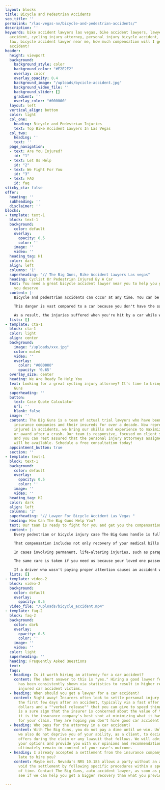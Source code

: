 ```yaml
---
layout: blocks
title: Bicycle and Pedestrian Accidents
seo_title: ''
permalink: "/las-vegas-nv/bicycle-and-pedestrian-accidents/"
description: ''
keywords: bike accident lawyers las vegas, bike accident lawyers, lawyer for bicycle
  accident, cycling injury attorney, personal injury bicycle accident, bicycle injury
  law, bicycle accident lawyer near me, how much compensation will I get for a bike
  accident?
header:
  height: viewport
  background:
    background_style: color
    background_color: "#E2E2E2"
    overlay: color
    overlay_opacity: 0.4
    background_image: "/uploads/bycicle-accident.jpg"
    background_video_file: ''
    background_slider: []
    gradient: ''
    overlay_color: "#000000"
  layout: left
  vertical_align: bottom
  color: light
  col_one:
    heading: Bicycle and Pedestrian Injuries
    text: Top Bike Accident Lawyers In Las Vegas
  col_two:
    heading: ''
    text: ''
  page_navigation:
  - text: Are You Injured?
    id: "1"
  - text: Let Us Help
    id: "2"
  - text: We Fight For You
    id: "3"
  - text: FAQ
    id: faq
sticky_cta: false
offer:
  heading: ''
  subheading: ''
  disclaimer: ''
blocks:
- template: text-1
  block: text-1
  background:
    color: default
    overlay:
      opacity: 0.5
      color: ''
    image: ''
    video: ''
  heading_tag: H1
  color: dark
  align: left
  columns: '1'
  superheading: "// The Big Guns, Bike Accident Lawyers Las vegas"
  heading: Cyclist Or Pedestrian Injured By A Car
  text: You need a great bicycle accident lawyer near you to help you get the compensation
    you deserve
  content: |-
    Bicycle and pedestrian accidents can occur at any time. You can be crossing the street to catch a bus, trying to maneuver your way through a traffic jam, or simply minding your own business in the bike lane of a busy road. All it takes is one distracted person, in a hurry, or not paying enough attention to make sure their path is clear before they hit you with that big metal box they're driving.

    This danger is vast compared to a car because you don't have the same protective cage around you, and you're smaller and harder to see. Let's face it – distracted drivers are an increasing problem on the road these days, and practically every interaction with a car is nerve-wracking. As a pedestrian, you don't wear protective gear, and even a world-class bicycle helmet can only do so much when your life is forever changed by an accident.

    As a result, the injuries suffered when you're hit by a car while walking or riding a bike are more severe – even catastrophic – when compared to those from an automobile accident. Anyone hit by a car knows they were lucky if they escaped with only bruises and road rash. Many suffer broken bones, dislocated joints, or spinal and head injuries. These injuries can lead to months or years of pain that require extensive rehab, injections, or surgery. Even after all this, the pain often never seems to go away entirely. Some injuries can result in paralysis and even death, leaving your loved ones without the companionship and support they need from you. If you have experienced a personal injury bicycle accident, you need The Big Guns. Call us for a free no-obligation consultation.
  lists: []
- template: cta-1
  block: cta-1
  color: light
  align: center
  background:
    image: "/uploads/xxx.jpg"
    color: muted
    video: ''
    overlay:
      color: "#000000"
      opacity: '0.65'
  overlay_size: center
  heading: We Are Ready To Help You
  text: Looking for a great cycling injury attorney? It's time to bring out The Big
    Guns
  superheading: ''
  button:
    text: Case Quote Calculator
    url: ''
    blank: false
  image: ''
  content: The Big Guns is a team of actual trial lawyers who have been representing
    insurance companies and their insureds for over a decade. Now representing people
    injured in accidents, we bring our skills and experience to maximize your settlement
    or award after a crash. Our team is responsive, focused on client satisfaction,
    and you can rest assured that the personal injury attorneys assigned to your case
    will be available. Schedule a free consultation today!
  appointment_button: true
  section: ''
- template: text-1
  block: text-1
  background:
    color: default
    overlay:
      opacity: 0.5
      color: ''
    image: ''
    video: ''
  heading_tag: H2
  color: dark
  align: left
  columns: '2'
  superheading: "// Lawyer For Bicycle Accident Las Vegas "
  heading: How Can The Big Guns Help You?
  text: Our team is ready to fight for you and get you the compensation you deserve
  content: |-
    Every pedestrian or bicycle injury case The Big Guns handle is fully prepared so that the present and future needs of the injured are considered medically and financially. From the beginning, we fully assess each case and consult as needed with medical experts chosen for their ability to analyze and persuasively document their findings with respect to liability and damages that will arise in your case. We consult recognized experts tailored to each case, including healthcare, medicine, life care planning, and economics to maximize your compensation.

    That compensation includes not only recovery of your medical bills for necessary treatment, but also for your pain and suffering and lost wages. "Pain and suffering" is more than just physical pain and also includes impacts on your daily activities, such as sports, hobbies, physical activities, and social life. In certain circumstances, your spouse or other loved ones can also receive compensation because you cannot be there for them in the way they deserve.

    In cases involving permanent, life-altering injuries, such as paraplegia (lower-limb paralysis) or quadriplegia (full paralysis), from a spinal injury, The Big Guns utilize established healthcare cost data that lists known fees associated with current and future nursing care and other medical care, including the cost of wheelchairs, medical equipment, and necessary changes to your home or vehicle. A physiatrist, a physical rehabilitative expert, works with a life care planner to identify and address your physical, medical, and day-to-day needs and prepare individualized plans to help you achieve a level of future independence and a meaningful quality of life. The Big Guns frequently retain an economist to analyze and quantify the loss of income, earning capacity, and loss of enjoyment of life. The economist also analyzes medical costs associated with the life care plan and prepares a report that accounts for rising medical costs, interest, and inflation. This prepares one of our experienced trial attorneys to present all of the damage issues to you and the jury in clear and understandable terms.

    The same care is taken if you need us because your loved one passed away from the negligence of another while walking or riding a bicycle. We will work with you to translate the unbearable pain you're feeling from this loss into words a jury can empathize with. There is nothing that can bring your loved one back, but you should not have to live the rest of your life without the financial support they should have been there to give you.

    If a driver who wasn't paying proper attention causes an accident with you or a loved one, put The Big Guns in your arsenal and get the money you deserve. Remember, you will not pay anything until you are signing a check from the other side.
  lists: []
- template: video-2
  block: video-2
  background:
    color: default
    overlay:
      opacity: 0.5
  video_file: "/uploads/bicycle_accident.mp4"
- template: faq-2
  block: faq-2
  background:
    color: dark
    overlay:
      opacity: 0.5
      color: ''
    image: ''
    video: ''
  color: light
  superheading: ''
  heading: Frequently Asked Questions
  text: 
  faqs:
  - heading: Is it worth hiring an attorney for a car accident?
    content: The short answer to this is "yes." Hiring a good lawyer for car accidents
      has been consistently shown via statistics to result in higher recoveries for
      injured car accident victims.
  - heading: When should you get a lawyer for a car accident?
    content: Right away! Insurers often look to settle personal injury claims within
      the first few days after an accident, typically via a fast offer of a few thousand
      dollars and a ""verbal release"" that you can give to speed things along. This
      is a sure sign that the insurer is concerned about the value of the claim, and
      it is the insurance company's best shot at minimizing what it has to pay you
      for your claim. They are hoping you don't hire good car accident lawyers.
  - heading: Who pays for the attorney in a car accident?
    content: With The Big Guns, you do not pay a dime until we win. Unlike some others,
      we also do not deprive you of your ability, as a client, to decide on settlement
      offers during the claim or any lawsuit that follows. We will advise you about
      your options and provide you with our opinions and recommendations, but you
      ultimately remain in control of your case's outcome.
  - heading: I already accepted a settlement from the insurance company! Is it too
      late to hire you?
    content: Maybe not. Nevada's NRS 10.185 allows a party without an attorney to
      void the settlement by following specific procedures within a specific amount
      of time. Contact The Big Guns, auto accident lawyer, as soon as possible to
      see if we can help you get a bigger recovery than what you previously accepted.

---
```

